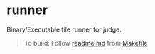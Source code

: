 # runner
Binary/Executable file runner for judge.

> To build: Follow [readme.md](https://github.com/znck/makefile/blob/master/README.md) from [Makefile](https://github.com/znck/makefile)
